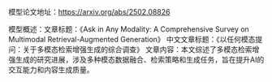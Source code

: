 模型论文地址：https://arxiv.org/abs/2502.08826

模型概述：文章标题：《Ask in Any Modality: A Comprehensive Survey on Multimodal Retrieval-Augmented Generation》
中文文章标题：《以任何模态提问：关于多模态检索增强生成的综合调查》
文章内容：本文综述了多模态检索增强生成的研究进展，涉及多种模态数据融合、检索策略和生成任务，旨在提升AI的交互能力和内容生成质量。
